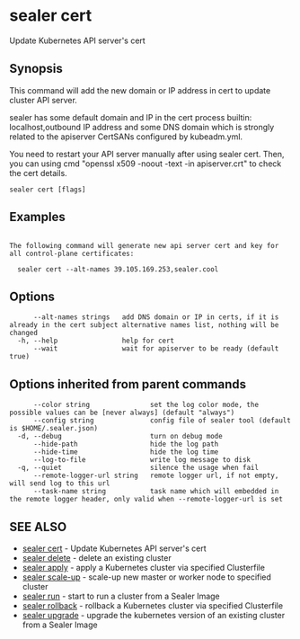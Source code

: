 # sealer cert

Update Kubernetes API server's cert

## Synopsis

This command will add the new domain or IP address in cert to update cluster API server.

sealer has some default domain and IP in the cert process builtin: localhost,outbound IP address and some DNS domain which is strongly related to the apiserver CertSANs configured by kubeadm.yml.

You need to restart your API server manually after using sealer cert. Then, you can using cmd "openssl x509 -noout -text -in apiserver.crt" to check the cert details.

```
sealer cert [flags]
```

## Examples

```

The following command will generate new api server cert and key for all control-plane certificates:

  sealer cert --alt-names 39.105.169.253,sealer.cool

```

## Options

```
      --alt-names strings   add DNS domain or IP in certs, if it is already in the cert subject alternative names list, nothing will be changed
  -h, --help                help for cert
      --wait                wait for apiserver to be ready (default true)
```

## Options inherited from parent commands

```
      --color string               set the log color mode, the possible values can be [never always] (default "always")
      --config string              config file of sealer tool (default is $HOME/.sealer.json)
  -d, --debug                      turn on debug mode
      --hide-path                  hide the log path
      --hide-time                  hide the log time
      --log-to-file                write log message to disk
  -q, --quiet                      silence the usage when fail
      --remote-logger-url string   remote logger url, if not empty, will send log to this url
      --task-name string           task name which will embedded in the remote logger header, only valid when --remote-logger-url is set
```

## SEE ALSO

* [sealer cert](sealer_cert.md)     - Update Kubernetes API server's cert
* [sealer delete](sealer_delete.md)     - delete an existing cluster
* [sealer apply](sealer_apply.md)     - apply a Kubernetes cluster via specified Clusterfile
* [sealer scale-up](sealer_scale-up.md)     - scale-up new master or worker node to specified cluster
* [sealer run](sealer_run.md)     - start to run a cluster from a Sealer Image
* [sealer rollback](sealer_rollback.md)     - rollback a Kubernetes cluster via specified Clusterfile
* [sealer upgrade](sealer_upgrade.md)     - upgrade the kubernetes version of an existing cluster from a Sealer Image